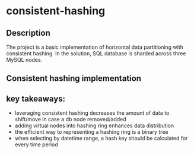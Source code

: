 # consistent-hashing

## Description
The project is a basic implementation of horizontal data partitioning with consistent hashing. In the solution, SQL database is sharded across three MySQL nodes.

## Consistent hashing implementation

## key takeaways:
- leveraging consistent hashing decreases the amount of data to shift/move in case a db node removed/added
- adding virtual nodes into hashing ring enhances data distribution
- the efficient way to representing a hashing ring is a binary tree
- when selecting by datetime range, a hash key should be calculated for every time period
